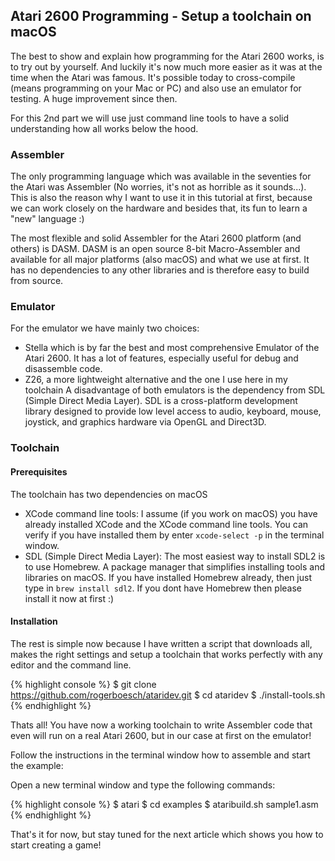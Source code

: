 ## Atari 2600 Programming - Setup a toolchain on macOS

The best to show and explain how programming for the Atari 2600 works, is to try out by yourself. And luckily it's now much more easier as it was at the time when the Atari was famous. It's possible today to cross-compile (means programming on your Mac or PC) and also use an emulator for testing. A huge improvement since then.

For this 2nd part we will use just command line tools to have a solid understanding how all works below the hood.


### Assembler
The only programming language which was available in the seventies for the Atari was Assembler (No worries, it's not as horrible as it sounds...). This is also the reason why I want to use it in this tutorial at first, because we can work closely on the hardware and besides that, its fun to learn a "new" language :)

The most flexible and solid Assembler for the Atari 2600 platform (and others) is DASM. DASM is an open source 8-bit Macro-Assembler and available for all major platforms (also macOS) and what we use at first. It has no dependencies to any other libraries and is therefore easy to build from source.


### Emulator
For the emulator we have mainly two choices:

- Stella which is by far the best and most comprehensive Emulator of the Atari 2600. It has a lot of features, especially useful for debug and disassemble code.
- Z26, a more lightweight alternative and the one I use here in my toolchain
A disadvantage of both emulators is the dependency from SDL (Simple Direct Media Layer). SDL is a cross-platform development library designed to provide low level access to audio, keyboard, mouse, joystick, and graphics hardware via OpenGL and Direct3D.


### Toolchain

#### Prerequisites

The toolchain has two dependencies on macOS

- XCode command line tools: I assume (if you work on macOS) you have already installed XCode and the XCode command line tools. You can verify if you have installed them by enter `xcode-select -p` in the terminal window.
- SDL (Simple Direct Media Layer): The most easiest way to install SDL2 is to use Homebrew. A package manager that simplifies installing tools and libraries on macOS. If you have installed Homebrew already, then just type in `brew install sdl2`. If you dont have Homebrew then please install it  now at first :)


#### Installation
The rest is simple now because I have written a script that downloads all, makes the right settings and setup a toolchain that works perfectly with any editor and the command line.

{% highlight console %}
$ git clone https://github.com/rogerboesch/ataridev.git
$ cd ataridev
$ ./install-tools.sh
{% endhighlight %}

Thats all! You have now a working toolchain to write Assembler code that even will run on a real Atari 2600, but in our case at first on the emulator!

Follow the instructions in the terminal window how to assemble and start the example:

Open a new terminal window and type the following commands: 

{% highlight console %}
$ atari
$ cd examples
$ ataribuild.sh sample1.asm
{% endhighlight %}

That's it for now, but stay tuned for the  next article which shows you how to start creating a game!